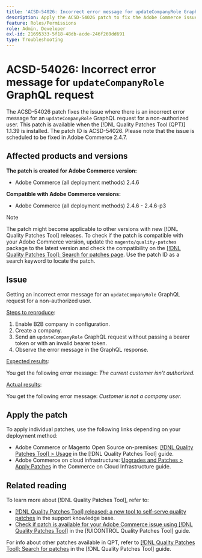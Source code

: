 ```yaml
---
title: 'ACSD-54026: Incorrect error message for updateCompanyRole GraphQL request'
description: Apply the ACSD-54026 patch to fix the Adobe Commerce issue where there is an incorrect error message for an updateCompanyRole GraphQL request for a non-authorized user.
feature: Roles/Permissions
role: Admin, Developer
exl-id: 21695333-5f18-48db-acde-246f269dd691
type: Troubleshooting
---
```

# ACSD-54026: Incorrect error message for `updateCompanyRole` GraphQL request

The ACSD-54026 patch fixes the issue where there is an incorrect error message for an `updateCompanyRole` GraphQL request for a non-authorized user. This patch is available when the [!DNL Quality Patches Tool (QPT)] 1.1.39 is installed. The patch ID is ACSD-54026. Please note that the issue is scheduled to be fixed in Adobe Commerce 2.4.7.

## Affected products and versions

**The patch is created for Adobe Commerce version:**

* Adobe Commerce (all deployment methods) 2.4.6

**Compatible with Adobe Commerce versions:**

* Adobe Commerce (all deployment methods) 2.4.6 - 2.4.6-p3

>[!NOTE]
>
>The patch might become applicable to other versions with new [!DNL Quality Patches Tool] releases. To check if the patch is compatible with your Adobe Commerce version, update the `magento/quality-patches` package to the latest version and check the compatibility on the [[!DNL Quality Patches Tool]: Search for patches page](https://experienceleague.adobe.com/tools/commerce-quality-patches/index.html). Use the patch ID as a search keyword to locate the patch.

## Issue

Getting an incorrect error message for an `updateCompanyRole` GraphQL request for a non-authorized user.

<u>Steps to reproduce</u>:

1. Enable B2B company in configuration.
1. Create a company.
1. Send an `updateCompanyRole` GraphQL request without passing a bearer token or with an invalid bearer token.
1. Observe the error message in the GraphQL response.

<u>Expected results</u>:

You get the following error message: *The current customer isn't authorized.*

<u>Actual results</u>:

You get the following error message: *Customer is not a company user.*

## Apply the patch

To apply individual patches, use the following links depending on your deployment method:

* Adobe Commerce or Magento Open Source on-premises: [[!DNL Quality Patches Tool] > Usage](/help/tools/quality-patches-tool/usage.md) in the [!DNL Quality Patches Tool] guide.
* Adobe Commerce on cloud infrastructure: [Upgrades and Patches > Apply Patches](https://experienceleague.adobe.com/docs/commerce-cloud-service/user-guide/develop/upgrade/apply-patches.html) in the Commerce on Cloud Infrastructure guide.

## Related reading

To learn more about [!DNL Quality Patches Tool], refer to:

* [[!DNL Quality Patches Tool] released: a new tool to self-serve quality patches](https://experienceleague.adobe.com/en/docs/commerce-operations/tools/quality-patches-tool/quality-patches-tool-to-self-serve-quality-patches) in the support knowledge base.
* [Check if patch is available for your Adobe Commerce issue using [!DNL Quality Patches Tool]](/help/tools/quality-patches-tool/patches-available-in-qpt/check-patch-for-magento-issue-with-magento-quality-patches.md) in the [!UICONTROL Quality Patches Tool] guide.


For info about other patches available in QPT, refer to [[!DNL Quality Patches Tool]: Search for patches](https://experienceleague.adobe.com/tools/commerce-quality-patches/index.html) in the [!DNL Quality Patches Tool] guide.
